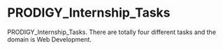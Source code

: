 # PRODIGY_Internship_Tasks
PRODIGY_Internship_Tasks. There are totally four different tasks and the domain is Web Development.
